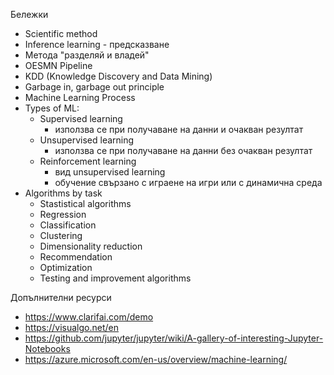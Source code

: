 ﻿Бележки* Scientific method* Inference learning - предсказване* Метода "разделяй и владей"* OESMN Pipeline* KDD (Knowledge Discovery and Data Mining)* Garbage in, garbage out principle* Machine Learning Process* Types of ML:	* Supervised learning		* използва се при получаване на данни и очакван резултат	* Unsupervised learning		* използва се при получаване на данни без очакван резултат	* Reinforcement learning		* вид unsupervised learning		* обучение свързано с играене на игри или с динамична среда* Algorithms by task	* Stastistical algorithms	* Regression	* Classification	* Clustering	* Dimensionality reduction	* Recommendation	* Optimization	* Testing and improvement algorithmsДопълнителни ресурси* https://www.clarifai.com/demo* https://visualgo.net/en* https://github.com/jupyter/jupyter/wiki/A-gallery-of-interesting-Jupyter-Notebooks* https://azure.microsoft.com/en-us/overview/machine-learning/